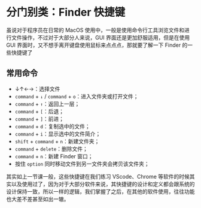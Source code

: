 # 分门别类：Finder 快捷键

虽说对于程序员在日常的 MacOS 使用中，一般是使用命令行工具浏览文件和进行文件操作，不过对于大部分人来说，GUI 界面还是更加舒服适用，但是在使用 GUI 界面时，又不想手离开键盘使用鼠标来点点点，那就要了解一下 Finder 的一些快捷键了

## 常用命令

- ↓↑←→：选择文件
- `command` + `↓` / `command` + `o`：进入文件夹或打开文件；
- `command` + `↑`：返回上一层；
- `command` + `[`：后退；
- `command` + `]`：前进；
- `command` + `d`：复制选中的文件；
- `command` + `i`：显示选中的文件简介；
- `shift` + `command` + `n`：新建文件夹；
- `command` + `delete`：删除文件；
- `command` + `n`：新建 Finder 窗口；
- 按住 `option` 同时移动文件到另一文件夹会拷贝该文件夹；

其实如上一节课一般，这些快捷键在我们练习 VScode、Chrome 等软件的时候其实以及使用过了，因为对于大部分软件来说，其快捷键的设计和定义都会跟系统的设计保持一致，所以一样的逻辑，我们掌握了之后，在其他的软件使用，往往功能也大差不差甚至如出一辙。